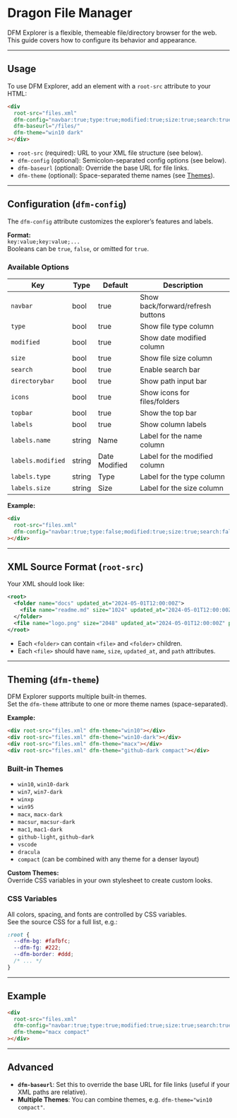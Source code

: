 # Dragon File Manager

DFM Explorer is a flexible, themeable file/directory browser for the web.  
This guide covers how to configure its behavior and appearance.

---

## Usage

To use DFM Explorer, add an element with a `root-src` attribute to your HTML:

```html
<div
  root-src="files.xml"
  dfm-config="navbar:true;type:true;modified:true;size:true;search:true;directorybar:true;icons:true;topbar:true;labels:true"
  dfm-baseurl="/files/"
  dfm-theme="win10 dark"
></div>
```

- `root-src` (required): URL to your XML file structure (see below).
- `dfm-config` (optional): Semicolon-separated config options (see below).
- `dfm-baseurl` (optional): Override the base URL for file links.
- `dfm-theme` (optional): Space-separated theme names (see [Themes](#themes)).

---

## Configuration (`dfm-config`)

The `dfm-config` attribute customizes the explorer’s features and labels.

**Format:**  
`key:value;key:value;...`  
Booleans can be `true`, `false`, or omitted for `true`.

### Available Options

| Key                | Type    | Default | Description                                 |
|--------------------|---------|---------|---------------------------------------------|
| `navbar`           | bool    | true    | Show back/forward/refresh buttons           |
| `type`             | bool    | true    | Show file type column                       |
| `modified`         | bool    | true    | Show date modified column                   |
| `size`             | bool    | true    | Show file size column                       |
| `search`           | bool    | true    | Enable search bar                           |
| `directorybar`     | bool    | true    | Show path input bar                         |
| `icons`            | bool    | true    | Show icons for files/folders                |
| `topbar`           | bool    | true    | Show the top bar                            |
| `labels`           | bool    | true    | Show column labels                          |
| `labels.name`      | string  | Name    | Label for the name column                   |
| `labels.modified`  | string  | Date Modified | Label for the modified column          |
| `labels.type`      | string  | Type    | Label for the type column                   |
| `labels.size`      | string  | Size    | Label for the size column                   |

**Example:**

```html
<div
  root-src="files.xml"
  dfm-config="navbar:true;type:false;modified:true;size:true;search:false;labels.name:Filename"
></div>
```

---

## XML Source Format (`root-src`)

Your XML should look like:

```xml
<root>
  <folder name="docs" updated_at="2024-05-01T12:00:00Z">
    <file name="readme.md" size="1024" updated_at="2024-05-01T12:00:00Z" path="docs/readme.md"/>
  </folder>
  <file name="logo.png" size="2048" updated_at="2024-05-01T12:00:00Z" path="logo.png"/>
</root>
```

- Each `<folder>` can contain `<file>` and `<folder>` children.
- Each `<file>` should have `name`, `size`, `updated_at`, and `path` attributes.

---

## Theming (`dfm-theme`)

DFM Explorer supports multiple built-in themes.  
Set the `dfm-theme` attribute to one or more theme names (space-separated).

**Example:**

```html
<div root-src="files.xml" dfm-theme="win10"></div>
<div root-src="files.xml" dfm-theme="win10-dark"></div>
<div root-src="files.xml" dfm-theme="macx"></div>
<div root-src="files.xml" dfm-theme="github-dark compact"></div>
```

### Built-in Themes

- `win10`, `win10-dark`
- `win7`, `win7-dark`
- `winxp`
- `win95`
- `macx`, `macx-dark`
- `macsur`, `macsur-dark`
- `mac1`, `mac1-dark`
- `github-light`, `github-dark`
- `vscode`
- `dracula`
- `compact` (can be combined with any theme for a denser layout)

**Custom Themes:**  
Override CSS variables in your own stylesheet to create custom looks.

### CSS Variables

All colors, spacing, and fonts are controlled by CSS variables.  
See the source CSS for a full list, e.g.:

```css
:root {
  --dfm-bg: #fafbfc;
  --dfm-fg: #222;
  --dfm-border: #ddd;
  /* ... */
}
```

---

## Example

```html
<div
  root-src="files.xml"
  dfm-config="navbar:true;type:true;modified:true;size:true;search:true;directorybar:true;icons:true;topbar:true;labels:true"
  dfm-theme="macx compact"
></div>
```

---

## Advanced

- **`dfm-baseurl`**: Set this to override the base URL for file links (useful if your XML paths are relative).
- **Multiple Themes**: You can combine themes, e.g. `dfm-theme="win10 compact"`.
